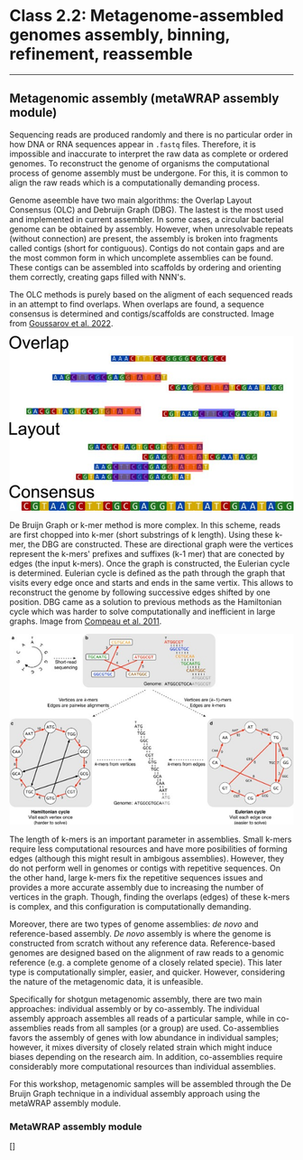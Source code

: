 # Class 2.2: Metagenome-assembled genomes assembly, binning, refinement, reassemble

- - - -

## Metagenomic assembly (metaWRAP assembly module)

Sequencing reads are produced randomly and there is no particular order in how DNA or RNA sequences appear in `.fastq` files. Therefore, it is impossible and inaccurate to interpret the raw data as complete or ordered genomes. To reconstruct the genome of organisms the computational process of genome assembly must be undergone. For this, it is common to align the raw reads which is a computationally demanding process.

Genome aseemble have two main algorithms: the Overlap Layout Consensus (OLC) and Debruijn Graph (DBG). The lastest is the most used and implemented in current assembler. In some cases, a circular bacterial genome can be obtained by assembly. However, when unresolvable repeats (without connection) are present, the assembly is broken into fragments called contigs (short for contiguous). Contigs do not contain gaps and are the most common form in which uncomplete assemblies can be found. These contigs can be assembled into scaffolds by ordering and orienting them correctly, creating gaps filled with NNN's.

The OLC methods is purely based on the aligment of each sequenced reads in an attempt to find overlaps. When overlaps are found, a sequence consensus is determined and contigs/scaffolds are constructed. Image from [Goussarov et al. 2022](https://onlinelibrary.wiley.com/doi/10.1002/mbo3.1298).

![Graphic representation of Overlap Layout Consensus scheme](OLC.jpg)

De Bruijn Graph or k-mer method is more complex. In this scheme, reads are first chopped into k-mer (short substrings of k length). Using these k-mer, the DBG are constructed. These are directional graph were the vertices represent the k-mers' prefixes and suffixes (k-1 mer) that are conected by edges (the input k-mers). Once the graph is constructed, the Eulerian cycle is determined. Eulerian cycle is defined as the path through the graph that visits every edge once and starts and ends in the same vertix. This allows to reconstruct the genome by following successive edges shifted by one position. DBG came as a solution to previous methods as the Hamiltonian cycle which was harder to solve computationally and inefficient in large graphs. Image from [Compeau et al. 2011](https://www.nature.com/articles/nbt.2023).

![Graphic representation of De Bruijn Graph scheme](DBG.jpeg)

The length of k-mers is an important parameter in assemblies. Small k-mers require less computational resources and have more posibilities of forming edges (although this might result in ambigous assemblies). However, they do not perform well in genomes or contigs with repetitive sequences. On the other hand, large k-mers fix the repetitive sequences issues and provides a more accurate assembly due to increasing the number of vertices in the graph. Though, finding the overlaps (edges) of these k-mers is complex, and this configuration is computationally demanding.

Moreover, there are two types of genome assemblies: *de novo* and reference-based assembly. *De novo* assembly is where the genome is constructed from scratch without any reference data. Reference-based genomes are designed based on the alignment of raw reads to a genomic reference (e.g. a complete genome of a closely related specie). This later type is computationally simpler, easier, and quicker. However, considering the nature of the metagenomic data, it is unfeasible.

Specifically for shotgun metagenomic assembly, there are two main approaches: individual assembly or by co-assembly. The individual assembly approach assembles all reads of a particular sample, while in co-assemblies reads from all samples (or a group) are used. Co-assemblies favors the assembly of genes with low abundance in individual samples; however, it mixes diversity of closely related strain which might induce biases depending on the research aim. In addition, co-assemblies require considerably more computational resources than individual assemblies.

For this workshop, metagenomic samples will be assembled through the De Bruijn Graph technique in a individual assembly approach using the metaWRAP assembly module.

### MetaWRAP assembly module

[]